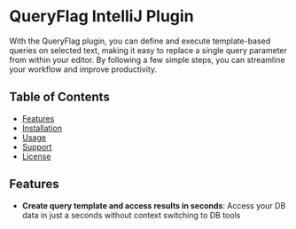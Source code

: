 # QueryFlag IntelliJ Plugin 

With the QueryFlag plugin, you can define and execute template-based queries on selected text, making it easy to replace a single query parameter from within your editor. By following a few simple steps, you can streamline your workflow and improve productivity.


## Table of Contents

- [Features](#features)
- [Installation](INSTALLATION.md)  <!-- Updated this line -->
- [Usage](USAGE.md)
- [Support](SUPPORT.md)
- [License](https://dorkag.com/services-terms-and-conditions)


## Features

- **Create query template and access results in seconds**: Access your DB data in just a seconds without context switching to DB tools


